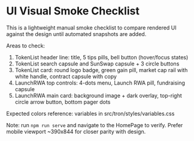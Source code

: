 # UI Visual Smoke Checklist

This is a lightweight manual smoke checklist to compare rendered UI against the design until automated snapshots are added.

Areas to check:
1. TokenList header line: title, 5 tips pills, bell button (hover/focus states)
2. TokenList search capsule and SunSwap capsule + 3 circle buttons
3. TokenList card: round logo badge, green gain pill, market cap rail with white handle, contract capsule with copy
4. LaunchRWA top controls: 4-dots menu, Launch RWA pill, fundraising capsule
5. LaunchRWA main card: background image + dark overlay, top-right circle arrow button, bottom pager dots

Expected colors reference: variables in src/tron/styles/variables.css

Note: run `npm run serve` and navigate to the HomePage to verify. Prefer mobile viewport ~390x844 for closer parity with design.

